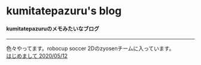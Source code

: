 # kumitatepazuru's blog
#### kumitatepazuruのメモみたいなブログ

------
色々やってます。robocup soccer 2Dのzyosenチームに入っています。
<br>
[はじめまして 2020/05/12](blog/hi.md)

